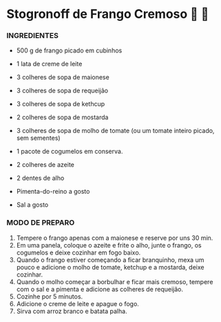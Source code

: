 # Stogronoff de Frango Cremoso :chicken: :milk_glass:



### INGREDIENTES

- 500 g de frango picado em cubinhos

- 1 lata de creme de leite

- 3 colheres de sopa de maionese

- 3 colheres de sopa de requeijão

- 3 colheres de sopa de kethcup

- 2 colheres de sopa de mostarda

- 3 colheres de sopa de molho de tomate (ou um tomate inteiro picado, sem sementes)

- 1 pacote de cogumelos em conserva.

- 2 colheres de azeite

- 2 dentes de alho

- Pimenta-do-reino a gosto

- Sal a gosto

  

### MODO DE PREPARO

1. Tempere o frango apenas com a maionese e reserve por uns 30 min.
2. Em uma panela, coloque o azeite e frite o alho, junte o frango, os cogumelos e deixe cozinhar em fogo baixo.
3. Quando o frango estiver começando a ficar branquinho, mexa um pouco e adicione o molho de tomate, ketchup e a mostarda, deixe cozinhar.
4. Quando o molho começar a borbulhar e ficar mais cremoso, tempere com o sal e a pimenta e adicione as colheres de requeijão.
5. Cozinhe por 5 minutos.
6. Adicione o creme de leite e apague o fogo.
7. Sirva com arroz branco e batata palha.
